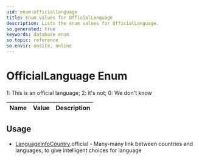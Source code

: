 ```yaml
---
uid: enum-officiallanguage
title: Enum values for OfficialLanguage
description: Lists the enum values for OfficialLanguage.
so.generated: true
keywords: database enum
so.topic: reference
so.envir: onsite, online
---
```


# OfficialLanguage Enum

1: This is an official language; 2: it&apos;s not; 0: We don&apos;t know

| Name | Value | Description |
|------|-------|-------------|

## Usage

* [LanguageInfoCountry](../languageinfocountry.md).official - Many-many link between countries and languages, to give intelligent choices for language
